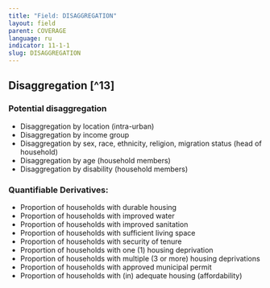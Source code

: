 ```yaml
---
title: "Field: DISAGGREGATION"
layout: field
parent: COVERAGE
language: ru
indicator: 11-1-1
slug: DISAGGREGATION
---
```

## Disaggregation [^13]

### Potential disaggregation
* Disaggregation by location (intra-urban)
* Disaggregation by income group
* Disaggregation by sex, race, ethnicity, religion, migration status (head of household)
* Disaggregation by age (household members)
* Disaggregation by disability (household members)

### Quantifiable Derivatives:
* Proportion of households with durable housing
* Proportion of households with improved water
* Proportion of households with improved sanitation
* Proportion of households with sufficient living space
* Proportion of households with security of tenure
* Proportion of households with one (1) housing deprivation
* Proportion of households with multiple (3 or more) housing deprivations
* Proportion of households with approved municipal permit
* Proportion of households with (in) adequate housing (affordability)